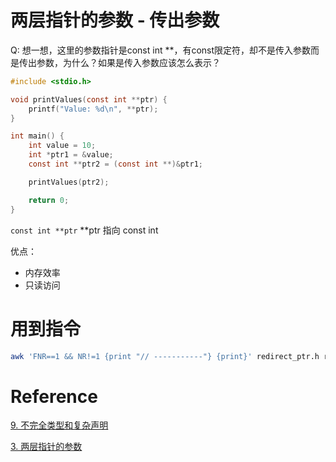 # 两层指针的参数 - 传出参数
Q: 想一想，这里的参数指针是const int **，有const限定符，却不是传入参数而是传出参数，为什么？如果是传入参数应该怎么表示？
```c
#include <stdio.h>

void printValues(const int **ptr) {
    printf("Value: %d\n", **ptr);
}

int main() {
    int value = 10;
    int *ptr1 = &value;
    const int **ptr2 = (const int **)&ptr1;

    printValues(ptr2);

    return 0;
}
```

`const int **ptr` **ptr 指向 const int

优点：
- 内存效率
- 只读访问

# 用到指令
```bash
awk 'FNR==1 && NR!=1 {print "// -----------"} {print}' redirect_ptr.h redirect_ptr.c main.c | code -
```

# Reference
[9. 不完全类型和复杂声明]( https://akaedu.github.io/book/ch23s09.html )

[3. 两层指针的参数]( https://akaedu.github.io/book/ch24s03.html )